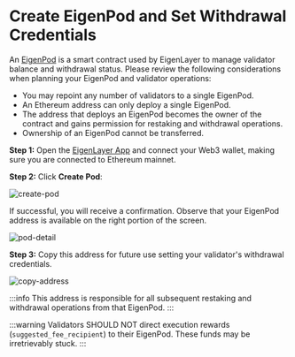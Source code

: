 # Create EigenPod and Set Withdrawal Credentials

An [EigenPod](https://github.com/Layr-Labs/eigenlayer-contracts/blob/master/docs/core/EigenPodManager.md) is a smart contract used by EigenLayer to manage validator balance and withdrawal status. Please review the following considerations when planning your EigenPod and validator operations:

- You may repoint any number of validators to a single EigenPod.
- An Ethereum address can only deploy a single EigenPod.
- The address that deploys an EigenPod becomes the owner of the contract and gains permission for restaking and withdrawal operations.
- Ownership of an EigenPod cannot be transferred.

**Step 1:** Open the [EigenLayer App](http://app.eigenlayer.xyz/) and connect your Web3 wallet, making sure you are connected to Ethereum mainnet.

**Step 2:** Click **Create Pod**:

![create-pod](/img/restake-guides/native-create-eigenpod1.png)

If successful, you will receive a confirmation. Observe that your EigenPod address is available on the right portion of the screen.

![pod-detail](/img/restake-guides/native-create-eigenpod3.png)


**Step 3:** Copy this address for future use setting your validator's withdrawal credentials.

![copy-address](/img/restake-guides/native-create-eigenpod4.png)

:::info
This address is responsible for all subsequent restaking and withdrawal operations from that EigenPod.
:::

:::warning
Validators SHOULD NOT direct execution rewards (`suggested_fee_recipient`) to their EigenPod. These funds may be irretrievably stuck.
:::
